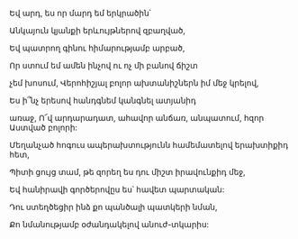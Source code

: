 Եվ արդ, ես որ մարդ եմ երկրածին՝


Անկայուն կյանքի երևույթներով զբաղված,


Եվ պատրող գինու հիմարությամբ արբած,


Որ ստում եմ ամեն ինչով ու ոչ մի բանով ճիշտ


չեմ խոսում, Վերոհիշյալ բոլոր ախտանիշներն իմ մեջ կրելով,


Ես ի՞նչ երեսով հանդգնեմ կանգնել ատյանիդ


առաջ, Ո՜վ արդարադատ, ահավոր անճառ, անպատում, հզոր Աստված բոլորի:


Մեղանչած հոգուս ապերախտությունն համեմատելով երախտիքիդ հետ,


Պիտի ցույց տամ, թե զորեղ ես դու միշտ իրավունքիդ մեջ,


Եվ հանիրավի գործերովըս ես՝ հավետ պարտական:


Դու ստեղծեցիր ինձ քո պանծալի պատկերի նման,


Քո նմանությամբ օժանդակելով անուժ-տկարիս: